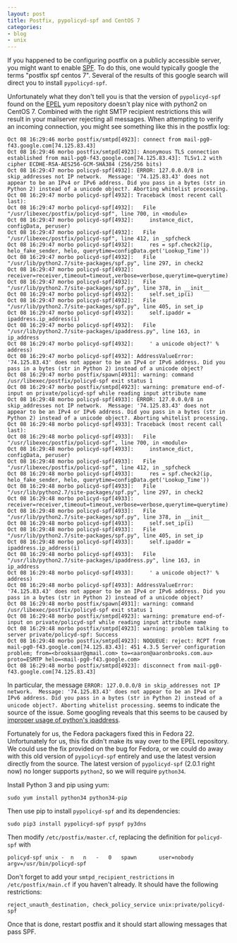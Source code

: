 ```yaml
---
layout: post
title: Postfix, pypolicyd-spf and CentOS 7
categories:
- blog
- unix
---
```


If you happened to be configuring postfix on a publicly accessible server, you might want to enable [SPF](http://www.openspf.org/Introduction). To do this, one would typically google the terms "postfix spf centos 7". Several of the results of this google search will direct you to install `pypolicyd-spf`.

Unfortunately what they don't tell you is that the version of `pypolicyd-spf` found on the [EPEL](https://fedoraproject.org/wiki/EPEL#How_can_I_use_these_extra_packages.3F) yum repository doesn't play nice with python2 on CentOS 7. Combined with the right SMTP recipient restrictions this will result in your mailserver rejecting all messages. When attempting to verify an incoming connection, you might see something like this in the postfix log:

	Oct 08 16:29:46 morbo postfix/smtpd[4923]: connect from mail-pg0-f43.google.com[74.125.83.43]
	Oct 08 16:29:46 morbo postfix/smtpd[4923]: Anonymous TLS connection established from mail-pg0-f43.google.com[74.125.83.43]: TLSv1.2 with cipher ECDHE-RSA-AES256-GCM-SHA384 (256/256 bits)
	Oct 08 16:29:47 morbo policyd-spf[4932]: ERROR: 127.0.0.0/8 in skip_addresses not IP network.  Message: '74.125.83.43' does not appear to be an IPv4 or IPv6 address. Did you pass in a bytes (str in Python 2) instead of a unicode object?. Aborting whitelist processing.
	Oct 08 16:29:47 morbo policyd-spf[4932]: Traceback (most recent call last):
	Oct 08 16:29:47 morbo policyd-spf[4932]:   File "/usr/libexec/postfix/policyd-spf", line 700, in <module>
	Oct 08 16:29:47 morbo policyd-spf[4932]:     instance_dict, configData, peruser)
	Oct 08 16:29:47 morbo policyd-spf[4932]:   File "/usr/libexec/postfix/policyd-spf", line 412, in _spfcheck
	Oct 08 16:29:47 morbo policyd-spf[4932]:     res = spf.check2(ip, helo_fake_sender, helo, querytime=configData.get('Lookup_Time'))
	Oct 08 16:29:47 morbo policyd-spf[4932]:   File "/usr/lib/python2.7/site-packages/spf.py", line 297, in check2
	Oct 08 16:29:47 morbo policyd-spf[4932]:     receiver=receiver,timeout=timeout,verbose=verbose,querytime=querytime).check()
	Oct 08 16:29:47 morbo policyd-spf[4932]:   File "/usr/lib/python2.7/site-packages/spf.py", line 378, in __init__
	Oct 08 16:29:47 morbo policyd-spf[4932]:     self.set_ip(i)
	Oct 08 16:29:47 morbo policyd-spf[4932]:   File "/usr/lib/python2.7/site-packages/spf.py", line 405, in set_ip
	Oct 08 16:29:47 morbo policyd-spf[4932]:     self.ipaddr = ipaddress.ip_address(i)
	Oct 08 16:29:47 morbo policyd-spf[4932]:   File "/usr/lib/python2.7/site-packages/ipaddress.py", line 163, in ip_address
	Oct 08 16:29:47 morbo policyd-spf[4932]:     ' a unicode object?' % address)
	Oct 08 16:29:47 morbo policyd-spf[4932]: AddressValueError: '74.125.83.43' does not appear to be an IPv4 or IPv6 address. Did you pass in a bytes (str in Python 2) instead of a unicode object?
	Oct 08 16:29:47 morbo postfix/spawn[4931]: warning: command /usr/libexec/postfix/policyd-spf exit status 1
	Oct 08 16:29:47 morbo postfix/smtpd[4923]: warning: premature end-of-input on private/policyd-spf while reading input attribute name
	Oct 08 16:29:48 morbo policyd-spf[4933]: ERROR: 127.0.0.0/8 in skip_addresses not IP network.  Message: '74.125.83.43' does not appear to be an IPv4 or IPv6 address. Did you pass in a bytes (str in Python 2) instead of a unicode object?. Aborting whitelist processing.
	Oct 08 16:29:48 morbo policyd-spf[4933]: Traceback (most recent call last):
	Oct 08 16:29:48 morbo policyd-spf[4933]:   File "/usr/libexec/postfix/policyd-spf", line 700, in <module>
	Oct 08 16:29:48 morbo policyd-spf[4933]:     instance_dict, configData, peruser)
	Oct 08 16:29:48 morbo policyd-spf[4933]:   File "/usr/libexec/postfix/policyd-spf", line 412, in _spfcheck
	Oct 08 16:29:48 morbo policyd-spf[4933]:     res = spf.check2(ip, helo_fake_sender, helo, querytime=configData.get('Lookup_Time'))
	Oct 08 16:29:48 morbo policyd-spf[4933]:   File "/usr/lib/python2.7/site-packages/spf.py", line 297, in check2
	Oct 08 16:29:48 morbo policyd-spf[4933]:     receiver=receiver,timeout=timeout,verbose=verbose,querytime=querytime).check()
	Oct 08 16:29:48 morbo policyd-spf[4933]:   File "/usr/lib/python2.7/site-packages/spf.py", line 378, in __init__
	Oct 08 16:29:48 morbo policyd-spf[4933]:     self.set_ip(i)
	Oct 08 16:29:48 morbo policyd-spf[4933]:   File "/usr/lib/python2.7/site-packages/spf.py", line 405, in set_ip
	Oct 08 16:29:48 morbo policyd-spf[4933]:     self.ipaddr = ipaddress.ip_address(i)
	Oct 08 16:29:48 morbo policyd-spf[4933]:   File "/usr/lib/python2.7/site-packages/ipaddress.py", line 163, in ip_address
	Oct 08 16:29:48 morbo policyd-spf[4933]:     ' a unicode object?' % address)
	Oct 08 16:29:48 morbo policyd-spf[4933]: AddressValueError: '74.125.83.43' does not appear to be an IPv4 or IPv6 address. Did you pass in a bytes (str in Python 2) instead of a unicode object?
	Oct 08 16:29:48 morbo postfix/spawn[4931]: warning: command /usr/libexec/postfix/policyd-spf exit status 1
	Oct 08 16:29:48 morbo postfix/smtpd[4923]: warning: premature end-of-input on private/policyd-spf while reading input attribute name
	Oct 08 16:29:48 morbo postfix/smtpd[4923]: warning: problem talking to server private/policyd-spf: Success
	Oct 08 16:29:48 morbo postfix/smtpd[4923]: NOQUEUE: reject: RCPT from mail-pg0-f43.google.com[74.125.83.43]: 451 4.3.5 Server configuration problem; from=<brooksaar@gmail.com> to=<aaron@aaronbrooks.com.au> proto=ESMTP helo=<mail-pg0-f43.google.com>
	Oct 08 16:29:48 morbo postfix/smtpd[4923]: disconnect from mail-pg0-f43.google.com[74.125.83.43]


In particular, the message `ERROR: 127.0.0.0/8 in skip_addresses not IP network.  Message: '74.125.83.43' does not appear to be an IPv4 or IPv6 address. Did you pass in a bytes (str in Python 2) instead of a unicode object?. Aborting whitelist processing.` seems to indicate the source of the issue. Some googling reveals that this seems to be caused by [improper usage of python's ipaddress](https://bugzilla.redhat.com/show_bug.cgi?id=1232595). 

Fortunately for us, the Fedora packagers fixed this in Fedora 22. Unfortunately for us, this fix didn't make its way over to the EPEL repository. We could use the fix provided on the bug for Fedora, or we could do away with this old version of `pypolicyd-spf` entirely and use the latest version directly from the source. The latest version of `pypolicyd-spf` (2.0.1 right now) no longer supports `python2`, so we will require `python34`.

Install Python 3 and pip using yum:
```
sudo yum install python34 python34-pip
```

Then use pip to install `pypolicyd-spf` and its dependencies:
```
sudo pip3 install pypolicyd-spf pyspf py3dns
```

Then modify `/etc/postfix/master.cf`, replacing the definition for `policyd-spf` with 
```
policyd-spf unix -	n	n	-	0	spawn		user=nobody argv=/usr/bin/policyd-spf
```

Don't forget to add your `smtpd_recipient_restrictions` in `/etc/postfix/main.cf` if you haven't already. It should have the following restrictions:
```
reject_unauth_destination, check_policy_service unix:private/policyd-spf
```

Once that is done, restart postfix and it should start allowing messages that pass SPF.
